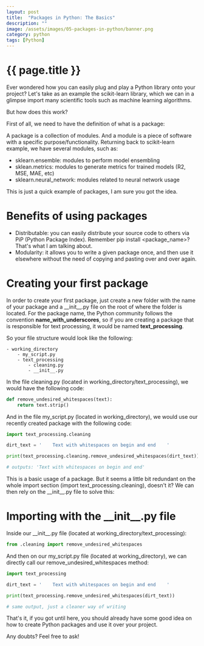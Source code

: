 ```yaml
---
layout: post
title:  "Packages in Python: The Basics"
description: ""
image: /assets/images/05-packages-in-python/banner.png
category: python
tags: [Python]
---
```


# {{ page.title }}

Ever wondered how you can easily plug and play a Python library onto your project? Let's take as an example the
scikit-learn library, which we can in a glimpse import many scientific tools such as machine learning algorithms.

But how does this work?

First of all, we need to have the definition of what is a package:

A package is a collection of modules. And a module is a piece of software with a specific purpose/functionality. Returning back to scikit-learn example, we have several modules, such as:

- sklearn.ensemble: modules to perform model ensembling
- sklean.metrics: modules to generate metrics for trained models (R2, MSE, MAE, etc)
- sklearn.neural_network: modules related to neural network usage

This is just a quick example of packages, I am sure you got the idea.

# Benefits of using packages

- Distributable: you can easily distribute your source code to others via PiP (Python Package Index). Remember pip install <package_name>? That's what I am talking about.
- Modularity: it allows you to write a given package once, and then use it elsewhere without the need of copying and pasting over and over again.

# Creating your first package

In order to create your first package, just create a new folder with the name of your package and a \_\_init\_\_.py file on the root of where the folder is located.
For the package name, the Python community follows the convention **name_with_underscores**, so if you are creating a package that is responsible for text processing, it would be named **text_processing**.

So your file structure would look like the following:


    - working_directory
        - my_script.py
        - text_processing
            - cleaning.py
            - __init__.py
    
In the file cleaning.py (located in working_directory/text_processing), we would have the following code:

```python
def remove_undesired_whitespaces(text):
    return text.strip()
```

And in the file my_script.py (located in working_directory), we would use our recently created package with the following code:

```python
import text_processing.cleaning

dirt_text = '    Text with whitespaces on begin and end    '

print(text_processing.cleaning.remove_undesired_whitespaces(dirt_text))

# outputs: 'Text with whitespaces on begin and end'
```

This is a basic usage of a package. But it seems a little bit redundant on the whole import section (import text_processing.cleaning), doesn't it? We can then rely on the \_\_init\_\_.py file to solve this:

# Importing with the \_\_init\_\_.py file

Inside our \_\_init\_\_.py file (located at working_directory/text_processing):

```python
from .cleaning import remove_undesired_whitespaces
```

And then on our my_script.py file (located at working_directory), we can directly call our remove_undesired_whitespaces method:

```python
import text_processing

dirt_text = '    Text with whitespaces on begin and end    '

print(text_processing.remove_undesired_whitespaces(dirt_text))

# same output, just a cleaner way of writing
```


That's it, if you got until here, you should already have some good idea on how to create Python packages and use it over your project.

Any doubts? Feel free to ask!


